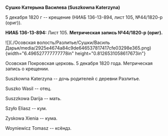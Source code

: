 **Сушко Катерына Василева (Suszkowna Katerzyna)**

5 декабря 1820 г -- крещение (НИАБ 136-13-894, лист 105, №44/1820-р
(ориг)).

**НИАБ 136-13-894:** Лист 105. **Метрическая запись №44/1820-р (ориг).**

![](./Осовская волость/Разлитье/Сушки/Василь Дарья/media/2925e4674a84c9de646537817417cfe03298e365.png){width="6.496527777777778in"
height="0.8126531058617673in"}

Осовская Покровская церковь. 5 декабря 1820 года. Метрическая запись о
крещении.

Suszkowna Katerzyna -- дочь родителей с деревни Разлитье.

Suszko Wasil -- отец.

Suszzkowa Darija -- мать.

Szyło Eliasz -- кум.

Zyskowa Xienia -- кума.

Woyniewicz Tomasz -- ксёндз.
